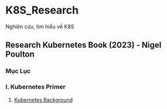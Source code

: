 # K8S_Research
Nghiên cứu, tìm hiểu về K8S

## Research Kubernetes Book (2023) - Nigel Poulton

### Mục Lục
### I. Kubernetes Primer

1. [Kubernetes Background](./Note_Kubernetes_Book/1.1%20Kubernetes%20Background.md)